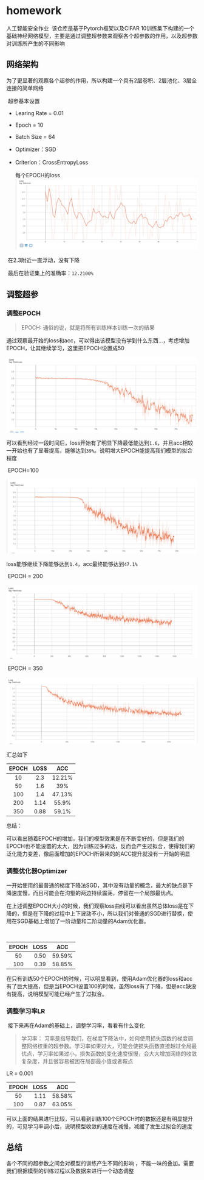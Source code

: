 # homework
人工智能安全作业
​	该仓库是基于Pytorch框架以及CIFAR 10训练集下构建的一个基础神经网络模型，主要是通过调整超参数来观察各个超参数的作用，以及超参数对训练所产生的不同影响

## 网络架构

​	为了更显著的观察各个超参的作用，所以构建一个具有2层卷积、2层池化、3层全连接的简单网络

​	超参基本设置

- Learing Rate = 0.01

- Epoch = 10

- Batch Size = 64

- Optimizer：SGD

- Criterion：CrossEntropyLoss

  每个EPOCH的loss
![image](https://github.com/agoodjuice/homework/blob/master/pic/raw_loss.jpg)

​	在2.3附近一直浮动，没有下降

​	最后在验证集上的准确率：`12.2100%` 

## 调整超参

### 调整EPOCH

> EPOCH: 通俗的说，就是将所有训练样本训练一次的结果

​	通过观察最开始的loss和acc，可以得出该模型没有学到什么东西...，考虑增加EPOCH，让其继续学习，这里把EPOCH设置成50

![image](https://github.com/agoodjuice/homework/blob/master/pic/epoch_50.jpg)

​	可以看到经过一段时间后，loss开始有了明显下降最低能达到`1.6`，并且acc相较一开始也有了显著提高，能够达到`39%`。说明增大EPOCH能提高我们模型的拟合程度

​	EPOCH=100

![image](https://github.com/agoodjuice/homework/blob/master/pic/epoch_100.jpg)

​	loss能够继续下降能够达到`1.4`，acc最终能够达到`47.1%`

​	EPOCH = 200

![image](https://github.com/agoodjuice/homework/blob/master/pic/epoch_200.jpg)

​	EPOCH = 350 

![image](https://github.com/agoodjuice/homework/blob/master/pic/epoch_350.jpg)

汇总如下

| EPOCH | LOSS |  ACC   |
| :---: | :--: | :----: |
|  10   | 2.3  | 12.21% |
|  50   | 1.6  |  39%   |
|  100  | 1.4  | 47.13% |
|  200  | 1.14 | 55.9%  |
|  350  | 0.88 | 59.1%  |

总结：

​	可以看出随着EPOCH的增加，我们的模型效果是在不断变好的，但是我们的EPOCH也不能设置的太大，因为训练过多的话，反而会产生过拟合，使得我们的泛化能力变差，像后面增加的EPOCH所带来的的ACC提升就没有一开始的明显	

### 调整优化器Optimizer

​	一开始使用的最普通的梯度下降法SGD，其中没有动量的概念，最大的缺点是下降速度慢，而且可能会在沟壑的两边持续震荡，停留在一个局部最优点。

​	在上述调整EPOCH大小的时候，我们观察loss曲线可以看出虽然总体loss是在下降的，但是在下降的过程中上下波动不小，所以我们对普通的SGD进行替换，使用在SGD基础上增加了一阶动量和二阶动量的Adam优化器。

​	

| EPOCH | LOSS |  ACC   |
| :---: | :--: | :----: |
|  50   | 0.50 | 59.59% |
|  100  | 0.39 | 58.85% |

在只有训练50个EPOCH的时候，可以明显看到，使用Adam优化器的loss和acc有了巨大提高，但是当EPOCH设置100的时候，虽然loss有了下降，但是acc缺没有提高，说明模型可能已经产生了过拟合。



### 调整学习率LR

​	接下来再在Adam的基础上，调整学习率，看看有什么变化

> 学习率： 习率是指导我们，在梯度下降法中，如何使用损失函数的梯度调整网络权重的超参数。学习率如果过大，可能会使损失函数直接越过全局最优点，学习率如果过小，损失函数的变化速度很慢，会大大增加网络的收敛复杂度，并且很容易被困在局部最小值或者鞍点

LR = 0.001

| EPOCH | LOSS |  ACC   |
| :---: | :--: | :----: |
|  50   | 1.11 | 58.58% |
|  100  | 0.87 | 63.05% |

可以上面的结果进行比较，可以看到训练100个EPOCH时的数据还是有明显提升的，可见学习率调小后，说明模型收敛的速度在减慢，减缓了发生过拟合的速度





## 总结

各个不同的超参数之间会对模型的训练产生不同的影响 ，不能一味的叠加。需要我们根据模型的训练过程以及数据来进行一个动态调整

